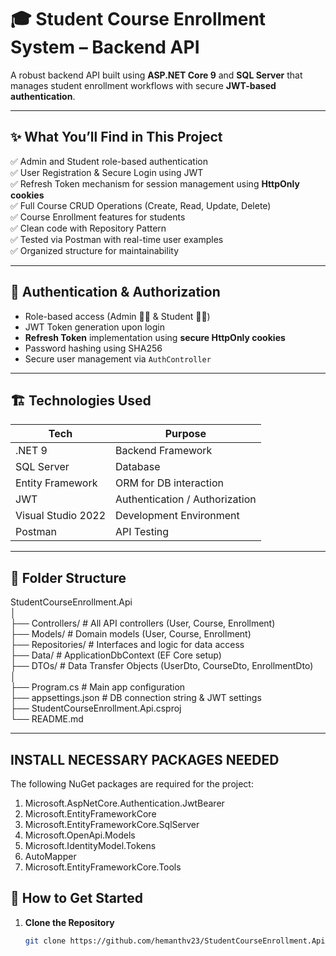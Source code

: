﻿# 🎓 Student Course Enrollment System – Backend API

A robust backend API built using **ASP.NET Core 9** and **SQL Server** that manages student enrollment workflows with secure **JWT-based authentication**.

---

## ✨ What You’ll Find in This Project

✅ Admin and Student role-based authentication  
✅ User Registration & Secure Login using JWT  
✅ Refresh Token mechanism for session management using **HttpOnly cookies**  
✅ Full Course CRUD Operations (Create, Read, Update, Delete)  
✅ Course Enrollment features for students  
✅ Clean code with Repository Pattern  
✅ Tested via Postman with real-time user examples  
✅ Organized structure for maintainability

---

## 🔐 Authentication & Authorization

- Role-based access (Admin 👨‍🏫 & Student 👨‍🎓)
- JWT Token generation upon login
- **Refresh Token** implementation using **secure HttpOnly cookies**
- Password hashing using SHA256
- Secure user management via `AuthController`

---

## 🏗️ Technologies Used

| Tech                | Purpose                               |
|---------------------|---------------------------------------|
| .NET 9              | Backend Framework                     |
| SQL Server          | Database                              |
| Entity Framework    | ORM for DB interaction                |
| JWT                 | Authentication / Authorization        |
| Visual Studio 2022  | Development Environment               |
| Postman             | API Testing                           |

---

## 📂 Folder Structure

StudentCourseEnrollment.Api  
│  
├── Controllers/             # All API controllers (User, Course, Enrollment)  
├── Models/                  # Domain models (User, Course, Enrollment)  
├── Repositories/            # Interfaces and logic for data access  
├── Data/                    # ApplicationDbContext (EF Core setup)  
├── DTOs/                    # Data Transfer Objects (UserDto, CourseDto, EnrollmentDto)  
│  
├── Program.cs               # Main app configuration  
├── appsettings.json         # DB connection string & JWT settings  
├── StudentCourseEnrollment.Api.csproj  
└── README.md

---

## INSTALL NECESSARY PACKAGES NEEDED

The following NuGet packages are required for the project:

1. Microsoft.AspNetCore.Authentication.JwtBearer
2. Microsoft.EntityFrameworkCore
3. Microsoft.EntityFrameworkCore.SqlServer
4. Microsoft.OpenApi.Models
5. Microsoft.IdentityModel.Tokens
6. AutoMapper
7. Microsoft.EntityFrameworkCore.Tools


## 🚀 How to Get Started

1. **Clone the Repository**

   ```bash
   git clone https://github.com/hemanthv23/StudentCourseEnrollment.Api.git
